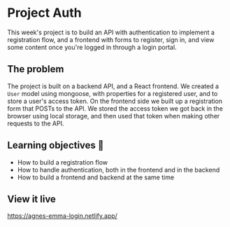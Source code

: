 # Project Auth

This week's project is to build an API with authentication to implement a registration flow, and a frontend with forms to register, sign in, and view some content once you're logged in through a login portal. 

## The problem

The project is built on a backend API, and a React frontend. We created a `User` model using mongoose, with properties for a registered user, and to store a user's access token.
On the frontend side we built up a registration form that POSTs to the API. We stored the access token we got back in the browser using local storage, and then used that token when making other requests to the API. 

## Learning objectives 🧠

- How to build a registration flow
- How to handle authentication, both in the frontend and in the backend
- How to build a frontend and backend at the same time

## View it live

https://agnes-emma-login.netlify.app/

